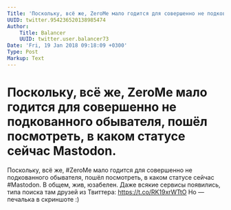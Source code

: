 ```yaml
---
Title: 'Поскольку, всё же, ZeroMe мало годится для совершенно не подкованного обывателя, пошёл посмотреть, в каком статусе сейчас Mastodon.'
UUID: twitter.954236520138985474
Author:
    Title: Balancer
    UUID: twitter.user.balancer73
Date: 'Fri, 19 Jan 2018 09:18:09 +0300'
Type: Post
Markup: Text
---
```


# Поскольку, всё же, ZeroMe мало годится для совершенно не подкованного обывателя, пошёл посмотреть, в каком статусе сейчас Mastodon.

Поскольку, всё же, #ZeroMe мало годится для совершенно не
подкованного обывателя, пошёл посмотреть, в каком статусе
сейчас #Mastodon. В общем, жив, юзабелен. Даже всякие
сервисы появились, типа поиска там друзей из Твиттера:
https://t.co/RK19xrWTtO Но — печалька в скриншоте :)